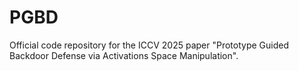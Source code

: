 # PGBD
Official code repository for the ICCV 2025 paper "Prototype Guided Backdoor Defense via Activations Space Manipulation".
